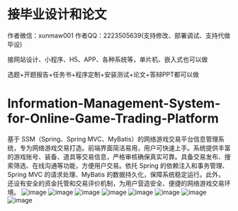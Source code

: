 # 接毕业设计和论文
作者微信：xunmaw001  作者QQ：2223505639(支持修改、部署调试、支持代做毕设)

接网站设计、小程序、H5、APP、各种系统等，单片机、嵌入式也可以做

选题+开题报告+任务书+程序定制+安装测试+论文+答辩PPT都可以做
# Information-Management-System-for-Online-Game-Trading-Platform
基于 SSM（Spring、Spring MVC、MyBatis）的网络游戏交易平台信息管理系统，专为网络游戏交易打造。前端界面简洁易用，用户可快速上手。系统提供丰富的游戏账号、装备、道具等交易信息，严格审核确保真实可靠。具备交易发布、搜索筛选、在线沟通等功能，方便用户交易。依托 Spring 的依赖注入和事务管理、Spring MVC 的请求处理、MyBatis 的数据持久化，保障系统稳定运行。此外，还设有安全的资金托管和交易评价机制，为用户营造安全、便捷的网络游戏交易环境。 
![image](https://github.com/user-attachments/assets/8bc68d27-02a1-4e9c-bd48-c4ac81724e4c)
![image](https://github.com/user-attachments/assets/4b475faa-f7a7-4397-ad84-e859031b11f1)
![image](https://github.com/user-attachments/assets/16b60c69-6f03-4544-b3aa-a96f9c35d466)
![image](https://github.com/user-attachments/assets/cd37a230-315f-4a61-a005-24acc034c461)
![image](https://github.com/user-attachments/assets/8a9d23f2-e88e-4edc-8798-3e7f479f7142)
![image](https://github.com/user-attachments/assets/be76fc78-556f-4019-b6ee-521b0428d874)
![image](https://github.com/user-attachments/assets/369ec07d-d132-49b4-8c7c-446fd439ac48)
![image](https://github.com/user-attachments/assets/e2cc728b-7e44-4e8a-b712-574621d1b0f4)
